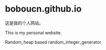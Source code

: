 # boboucn.github.io

这是我的个人网站。

This is my personal website.

Random_heap based random_integer_generator

